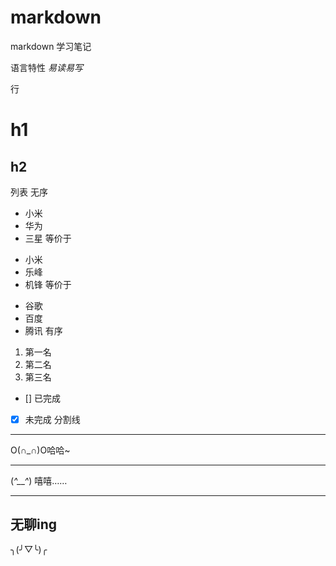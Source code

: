 # markdown
markdown 学习笔记


语言特性 *易读易写*

行
# h1  
## h2 
列表 
无序
* 小米
* 华为
* 三星
等价于
+ 小米
+ 乐峰
+ 机锋
等价于
- 谷歌
- 百度
- 腾讯
有序
1. 第一名
2. 第二名
3. 第三名
- [] 已完成
- [X] 未完成
分割线
* * * 
O(∩_∩)O哈哈~
***
(*^__^*) 嘻嘻……
- - -
无聊ing
---------------------------------------
╮(╯▽╰)╭





